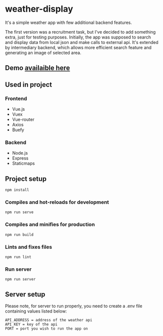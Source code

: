 # weather-display

It's a simple weather app with few additional backend features.

The first version was a recruitment task, but I've decided to add something extra, just for testing purposes.
Initially, the app was supposed to search and display data from local json and make calls to external api. It's extended by intermediary backend, which allows more efficient search feature and generating an image of selected area.

## Demo [availaible here](https://wdisplay.herokuapp.com/search)

## Used in project
### Frontend
- Vue.js
- Vuex
- Vue-router
- Axios
- Buefy
### Backend
- Node.js
- Express
- Staticmaps

## Project setup
```
npm install
```

### Compiles and hot-reloads for development
```
npm run serve
```

### Compiles and minifies for production
```
npm run build
```

### Lints and fixes files
```
npm run lint
```

### Run server
```
npm run server
```

## Server setup
Please note, for server to run properly, you need to create a .env file containing values listed below:
```
API_ADDRESS = address of the weather api
API_KEY = key of the api
PORT = port you wish to run the app on
```

